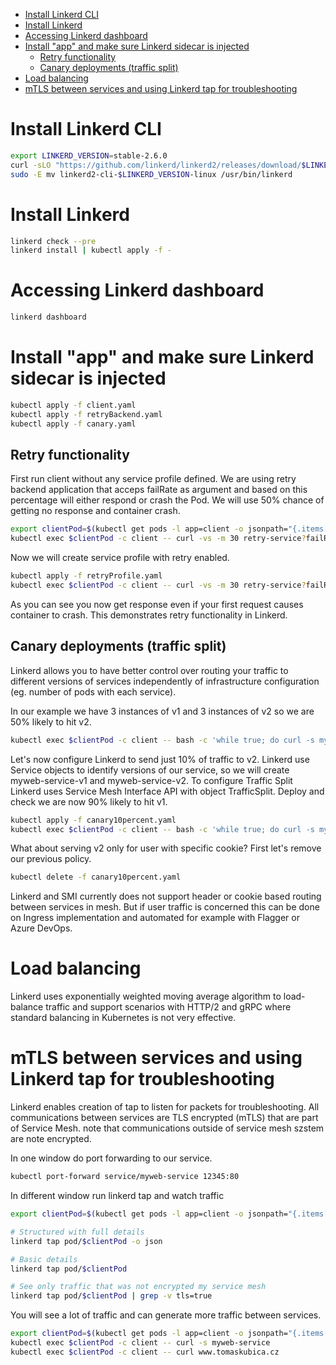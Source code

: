 - [Install Linkerd CLI](#install-linkerd-cli)
- [Install Linkerd](#install-linkerd)
- [Accessing Linkerd dashboard](#accessing-linkerd-dashboard)
- [Install &quot;app&quot; and make sure Linkerd sidecar is injected](#install-quotappquot-and-make-sure-linkerd-sidecar-is-injected)
  - [Retry functionality](#retry-functionality)
  - [Canary deployments (traffic split)](#canary-deployments-traffic-split)
- [Load balancing](#load-balancing)
- [mTLS between services and using Linkerd tap for troubleshooting](#mtls-between-services-and-using-linkerd-tap-for-troubleshooting)

# Install Linkerd CLI
```bash
export LINKERD_VERSION=stable-2.6.0
curl -sLO "https://github.com/linkerd/linkerd2/releases/download/$LINKERD_VERSION/linkerd2-cli-$LINKERD_VERSION-linux"
sudo -E mv linkerd2-cli-$LINKERD_VERSION-linux /usr/bin/linkerd
```

# Install Linkerd

```bash
linkerd check --pre
linkerd install | kubectl apply -f -
```

# Accessing Linkerd dashboard

```bash
linkerd dashboard
```

# Install "app" and make sure Linkerd sidecar is injected
```bash
kubectl apply -f client.yaml
kubectl apply -f retryBackend.yaml
kubectl apply -f canary.yaml
```

## Retry functionality
First run client without any service profile defined. We are using retry backend application that acceps failRate as argument and based on this percentage will either respond or crash the Pod. We will use 50% chance of getting no response and container crash.

```bash
export clientPod=$(kubectl get pods -l app=client -o jsonpath="{.items[0].metadata.name}")
kubectl exec $clientPod -c client -- curl -vs -m 30 retry-service?failRate=50
```

Now we will create service profile with retry enabled.

```bash
kubectl apply -f retryProfile.yaml
kubectl exec $clientPod -c client -- curl -vs -m 30 retry-service?failRate=50
```

As you can see you now get response even if your first request causes container to crash. This demonstrates retry functionality in Linkerd.

## Canary deployments (traffic split)
Linkerd allows you to have better control over routing your traffic to different versions of services independently of infrastructure configuration (eg. number of pods with each service).

In our example we have 3 instances of v1 and 3 instances of v2 so we are 50% likely to hit v2.

```bash
kubectl exec $clientPod -c client -- bash -c 'while true; do curl -s myweb-service; echo; done'
```

Let's now configure Linkerd to send just 10% of traffic to v2. Linkerd use Service objects to identify versions of our service, so we will create myweb-service-v1 and myweb-service-v2. To configure Traffic Split Linkerd uses Service Mesh Interface API with object TrafficSplit. Deploy and check we are now 90% likely to hit v1.

```bash
kubectl apply -f canary10percent.yaml
kubectl exec $clientPod -c client -- bash -c 'while true; do curl -s myweb-service; echo; done'
```

What about serving v2 only for user with specific cookie? First let's remove our previous policy.

```bash
kubectl delete -f canary10percent.yaml
```

Linkerd and SMI currently does not support header or cookie based routing between services in mesh. But if user traffic is concerned this can be done on Ingress implementation and automated for example with Flagger or Azure DevOps.

# Load balancing
Linkerd uses exponentially weighted moving average algorithm to load-balance traffic and support scenarios with HTTP/2 and gRPC where standard balancing in Kubernetes is not very effective.

#  mTLS between services and using Linkerd tap for troubleshooting
Linkerd enables creation of tap to listen for packets for troubleshooting. All communications between services are TLS encrypted (mTLS) that are part of Service Mesh. note that communications outside of service mesh szstem are note encrypted.

In one window do port forwarding to our service.

```bash
kubectl port-forward service/myweb-service 12345:80
```

In different window run linkerd tap and watch traffic
```bash
export clientPod=$(kubectl get pods -l app=client -o jsonpath="{.items[0].metadata.name}")

# Structured with full details
linkerd tap pod/$clientPod -o json

# Basic details
linkerd tap pod/$clientPod

# See only traffic that was not encrypted my service mesh
linkerd tap pod/$clientPod | grep -v tls=true
```

You will see a lot of traffic and can generate more traffic between services.

```bash
export clientPod=$(kubectl get pods -l app=client -o jsonpath="{.items[0].metadata.name}")
kubectl exec $clientPod -c client -- curl -s myweb-service
kubectl exec $clientPod -c client -- curl www.tomaskubica.cz
```
